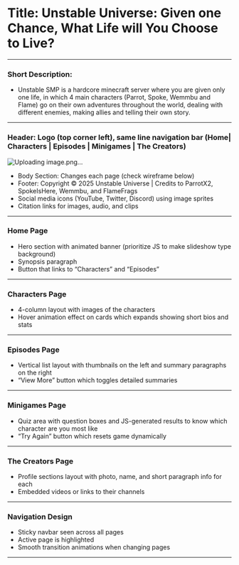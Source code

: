 # Title: Unstable Universe: Given one Chance, What Life will You Choose to Live? 
--------------------------------------------------------

### Short Description: 
- Unstable SMP is a hardcore minecraft server where you are given only one life, in which 4 main characters (Parrot, Spoke, Wemmbu and Flame) go on their own adventures throughout the world, dealing with different enemies, making allies and telling their own story. 
--------------------------------------------------------

### Header: Logo (top corner left), same line navigation bar (Home| Characters | Episodes | Minigames | The Creators)
   ![Uploading image.png…]()

- Body Section: Changes each page (check wireframe below)
- Footer: Copyright © 2025 Unstable Universe | Credits to ParrotX2, SpokeIsHere, Wemmbu, and FlameFrags
- Social media icons (YouTube, Twitter, Discord) using image sprites
- Citation links for images, audio, and clips
--------------------------------------------------------

### Home Page
- Hero section with animated banner (prioritize JS to make slideshow type background)
- Synopsis paragraph
- Button that links to “Characters” and “Episodes”
--------------------------------------------------------

### Characters Page
- 4-column layout with images of the characters
- Hover animation effect on cards which expands showing short bios and stats
--------------------------------------------------------

### Episodes Page
- Vertical list layout with thumbnails on the left and summary paragraphs on the right
- “View More” button which toggles detailed summaries
--------------------------------------------------------

### Minigames Page
- Quiz area with question boxes and JS-generated results to know which character are you most like
- “Try Again” button which resets game dynamically
--------------------------------------------------------

### The Creators Page
- Profile sections layout with photo, name, and short paragraph info for each
- Embedded videos or links to their channels
--------------------------------------------------------

### Navigation Design
- Sticky navbar seen across all pages
- Active page is highlighted
- Smooth transition animations when changing pages
--------------------------------------------------------
